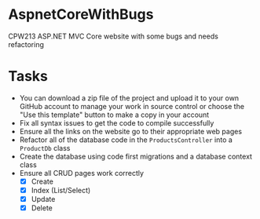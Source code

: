 # AspnetCoreWithBugs
CPW213 ASP.NET MVC Core website with some bugs and needs refactoring

# Tasks
- You can download a zip file of the project and upload it to your own GitHub account to manage your work in source control or choose the "Use this template" button to make a copy in your account
- Fix all syntax issues to get the code to compile successfully
- Ensure all the links on the website go to their appropriate web pages
- Refactor all of the database code in the ```ProductsController``` into a ```ProductDb``` class
- Create the database using code first migrations and a database context class
- Ensure all CRUD pages work correctly
    - [x] Create
    - [x] Index (List/Select)
    - [x] Update
    - [x] Delete
